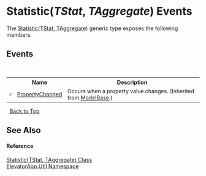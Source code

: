 # Statistic(*TStat*, *TAggregate*) Events
 

The <a href="T_ElevatorApp_Util_Statistic_2">Statistic(TStat, TAggregate)</a> generic type exposes the following members.


## Events
&nbsp;<table><tr><th></th><th>Name</th><th>Description</th></tr><tr><td>![Public event](media/pubevent.gif "Public event")</td><td><a href="E_ElevatorApp_Models_ModelBase_PropertyChanged">PropertyChanged</a></td><td>
Occurs when a property value changes.
 (Inherited from <a href="T_ElevatorApp_Models_ModelBase">ModelBase</a>.)</td></tr></table>&nbsp;
<a href="#statistic(*tstat*,-*taggregate*)-events">Back to Top</a>

## See Also


#### Reference
<a href="T_ElevatorApp_Util_Statistic_2">Statistic(TStat, TAggregate) Class</a><br /><a href="N_ElevatorApp_Util">ElevatorApp.Util Namespace</a><br />